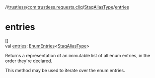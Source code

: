 //[trustless](../../../index.md)/[com.trustless.requests.cliq](../index.md)/[StaqAliasType](index.md)/[entries](entries.md)

# entries

[]\
val [entries](entries.md): [EnumEntries](https://kotlinlang.org/api/latest/jvm/stdlib/kotlin.enums/-enum-entries/index.html)&lt;[StaqAliasType](index.md)&gt;

Returns a representation of an immutable list of all enum entries, in the order they're declared.

This method may be used to iterate over the enum entries.
